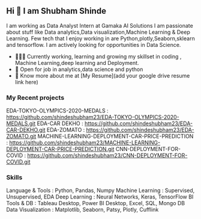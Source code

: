 ## Hi 👋 I am Shubham Shinde
I am working as  Data Analyst Intern at Gamaka AI Solutions
 I am passionate about stuff like Data analytics,Data visualization,Machine Learning & Deep Learning. 
Few tech that I enjoy working in are Python,plotly,Seaborn,sklearn and tensorflow. I am actively looking for opportunities in Data Science.

- 👨🏽‍💻 Currently working, learning and growing my skillset in coding , Machine Learning,deep learning and Deployment.
- 🤝 Open for job in  analytics,data science and python
- 👨 Know more about me at [My Resume](add your google drive resume link here) 

### My Recent projects 
EDA-TOKYO-OLYMPICS-2020-MEDALS : https://github.com/shindeshubham23/EDA-TOKYO-OLYMPICS-2020-MEDALS.git
EDA-CAR DEKHO : https://github.com/shindeshubham23/EDA-CAR-DEKHO.git
EDA-ZOMATO : https://github.com/shindeshubham23/EDA-ZOMATO.git
MACHINE-LEARNING-DEPLOYMENT-CAR-PRICE-PREDICTION : https://github.com/shindeshubham23/MACHINE-LEARNING-DEPLOYMENT-CAR-PRICE-PREDICTION.git
CNN-DEPLOYMENT-FOR-COVID : https://github.com/shindeshubham23/CNN-DEPLOYMENT-FOR-COVID.git

### Skills
Language & Tools   : Python, Pandas, Numpy
Machine Learning   : Supervised, Unsupervised, EDA 
Deep Learning      : Neural Networks, Keras, TensorFlow 
BI Tools & DB      : Tableau Desktop, Power BI Desktop, Excel, SQL, Mongo DB
Data Visualization : Matplotlib, Seaborn, Patsy, Plotly, Cufflink
